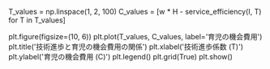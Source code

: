 T_values = np.linspace(1, 2, 100)
C_values = [w * H - service_efficiency(I, T) for T in T_values]

plt.figure(figsize=(10, 6))
plt.plot(T_values, C_values, label='育児の機会費用')
plt.title('技術進歩と育児の機会費用の関係')
plt.xlabel('技術進歩係数 (T)')
plt.ylabel('育児の機会費用 (C)')
plt.legend()
plt.grid(True)
plt.show()
